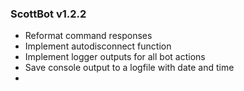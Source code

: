 ### ScottBot v1.2.2
- Reformat command responses
- Implement autodisconnect function
- Implement logger outputs for all bot actions
- Save console output to a logfile with date and time
- 